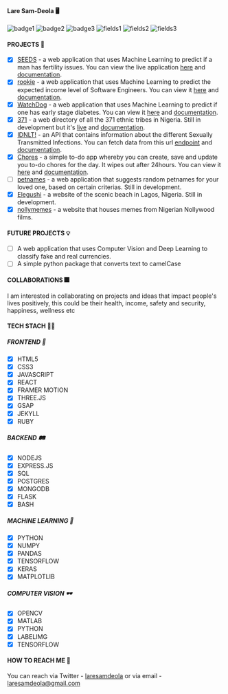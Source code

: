 #### Lare Sam-Deola 🖥️
![badge1](https://img.shields.io/badge/python-black) ![badge2](https://img.shields.io/badge/javascript-black) ![badge3](https://img.shields.io/badge/ruby-black) ![fields1](https://img.shields.io/badge/fields-machine%20learning-orange) ![fields2](https://img.shields.io/badge/fields-front--end-orange) ![fields3](https://img.shields.io/badge/fields-computer%20vision-orange)

#### PROJECTS 🤟

- [x] [SEEDS](https://seedswebapp.herokuapp.com/home) - a web application that uses Machine Learning to predict if a man has fertility issues. You can view the live application [here](https://seedswebapp.herokuapp.com/home) and [documentation](https://github.com/laresamdeola/seeds/blob/main/README.md).
- [x] [rookie](https://futuresalary2app.herokuapp.com/) - a web application that uses Machine Learning to predict the expected income level of Software Engineers. You can view it [here](https://futuresalary2app.herokuapp.com/) and [documentation](https://github.com/laresamdeola/rookie/blob/main/README.md).
- [x] [WatchDog](https://diabeteswatchdog.herokuapp.com/home) - a web application that uses Machine Learning to predict if one has early stage diabetes. You can view it [here](https://diabeteswatchdog.herokuapp.com/home) and [documentation](https://github.com/laresamdeola/WatchDog/blob/main/README.md).
- [x] [371](https://the371tribesofnaija.herokuapp.com/home.html) - a web directory of all the 371 ethnic tribes in Nigeria. Still in development but it's [live](https://the371tribesofnaija.herokuapp.com/home.html) and [documentation](https://github.com/laresamdeola/371/blob/main/README.md).
- [x] [IDNLT!](http://idnlt-api2.herokuapp.com/infections) - an API that contains information about the different Sexually Transmitted Infections. You can fetch data from this url [endpoint](http://idnlt-api2.herokuapp.com/infections) and [documentation](https://github.com/laresamdeola/idnlt-api#readme).
- [x] [Chores](https://todocrudflaskapp.herokuapp.com/) - a simple to-do app whereby you can create, save and update you to-do chores for the day. It wipes out after 24hours. You can view it [here](https://todocrudflaskapp.herokuapp.com/) and [documentation]().
- [ ] [petnames]() - a web application that suggests random petnames for your loved one, based on certain criterias. Still in development.
- [x] [Elegushi]() - a website of the scenic beach in Lagos, Nigeria. Still in development.
- [x] [nollymemes](nollymemes.netlify.app) - a website that houses memes from Nigerian Nollywood films.

#### FUTURE PROJECTS 💡

- [ ] A web application that uses Computer Vision and Deep Learning to classify fake and real currencies.
- [ ] A simple python package that converts text to camelCase

#### COLLABORATIONS 🎆

I am interested in collaborating on projects and ideas that impact people's lives positively, this could be their health, income, safety and security, happiness, wellness etc

#### TECH STACH 👨‍💻

##### FRONTEND 🎨
- [x] HTML5
- [x] CSS3
- [x] JAVASCRIPT
- [x] REACT
- [x] FRAMER MOTION
- [x] THREE.JS
- [x] GSAP
- [x] JEKYLL
- [x] RUBY

##### BACKEND 🛤️
- [x] NODEJS
- [x] EXPRESS.JS
- [x] SQL
- [x] POSTGRES
- [x] MONGODB
- [x] FLASK
- [x] BASH

##### MACHINE LEARNING 🤖
- [x] PYTHON
- [x] NUMPY
- [x] PANDAS
- [x] TENSORFLOW
- [x] KERAS
- [x] MATPLOTLIB

##### COMPUTER VISION 🕶️
- [x] OPENCV
- [x] MATLAB
- [x] PYTHON
- [x] LABELIMG
- [x] TENSORFLOW 

#### HOW TO REACH ME 📱

You can reach via Twitter - [laresamdeola]() or via email - laresamdeola@gmail.com
